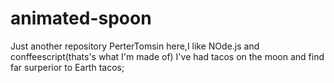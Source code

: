 # animated-spoon
Just another repository
PerterTomsin here,I like NOde.js and conffeescript(thats's what I'm made of)
I've had tacos on the moon and find far surperior to Earth tacos;
